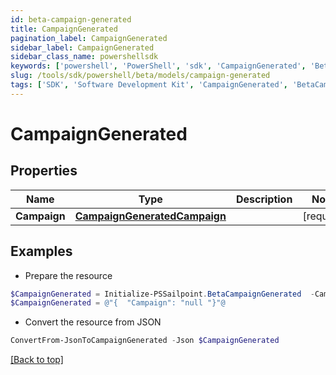 ```yaml
---
id: beta-campaign-generated
title: CampaignGenerated
pagination_label: CampaignGenerated
sidebar_label: CampaignGenerated
sidebar_class_name: powershellsdk
keywords: ['powershell', 'PowerShell', 'sdk', 'CampaignGenerated', 'BetaCampaignGenerated'] 
slug: /tools/sdk/powershell/beta/models/campaign-generated
tags: ['SDK', 'Software Development Kit', 'CampaignGenerated', 'BetaCampaignGenerated']
---
```



# CampaignGenerated

## Properties

Name | Type | Description | Notes
------------ | ------------- | ------------- | -------------
**Campaign** | [**CampaignGeneratedCampaign**](campaign-generated-campaign) |  | [required]

## Examples

- Prepare the resource
```powershell
$CampaignGenerated = Initialize-PSSailpoint.BetaCampaignGenerated  -Campaign null
$CampaignGenerated = @"{  "Campaign": "null "}"@
```

- Convert the resource from JSON
```powershell
ConvertFrom-JsonToCampaignGenerated -Json $CampaignGenerated
```


[[Back to top]](#) 

